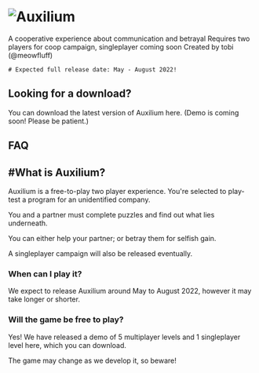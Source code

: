 # ![Auxilium](https://user-images.githubusercontent.com/96433729/155215584-6429aa18-2c0c-4343-a941-240257c61283.png)
A cooperative experience about communication and betrayal
Requires two players for coop campaign, singleplayer coming soon
Created by tobi (@meowfluff)

`# Expected full release date: May - August 2022!`

## Looking for a download?
You can download the latest version of Auxilium here.
(Demo is coming soon! Please be patient.)

## FAQ

## #What is Auxilium?
Auxilium is a free-to-play two player experience. You're selected to play-test a program for an unidentified company.

You and a partner must complete puzzles and find out what lies underneath.

You can either help your partner; or betray them for selfish gain.

A singleplayer campaign will also be released eventually.

### When can I play it?
We expect to release Auxilium around May to August 2022, however it may take longer or shorter.

### Will the game be free to play?
Yes! We have released a demo of 5 multiplayer levels and 1 singleplayer level here, which you can download.

The game may change as we develop it, so beware!
